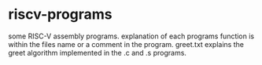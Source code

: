 # riscv-programs
some RISC-V assembly programs.
explanation of each programs function is within the files name or a comment in the program.
greet.txt explains the greet algorithm implemented in the .c and .s programs.
